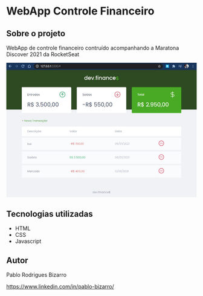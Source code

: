 # WebApp Controle Financeiro 


## Sobre o projeto
WebApp de controle financeiro contruído acompanhando a Maratona Discover 2021 da RocketSeat

![Web 1](https://github.com/PRBizarro/DiscoverAppControleFinanceiro/blob/main/assets/Screenshot.jpg)

## Tecnologias utilizadas
- HTML
- CSS
- Javascript



## Autor

Pablo Rodrigues Bizarro

https://www.linkedin.com/in/pablo-bizarro/
